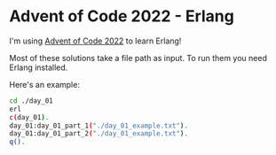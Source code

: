 Advent of Code 2022 - Erlang
============================

I'm using [Advent of Code 2022](https://adventofcode.com/2022) to learn Erlang!

Most of these solutions take a file path as input. To run them you need Erlang installed.

Here's an example:

```bash
cd ./day_01
erl
c(day_01).
day_01:day_01_part_1("./day_01_example.txt").
day_01:day_01_part_2("./day_01_example.txt").
q().
```
